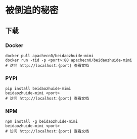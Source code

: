 # 被倒追的秘密

## 下载

### Docker

```
docker pull apachecn0/beidaozhuide-mimi
docker run -tid -p <port>:80 apachecn0/beidaozhuide-mimi
# 访问 http://localhost:{port} 查看文档
```

### PYPI

```
pip install beidaozhuide-mimi
beidaozhuide-mimi <port>
# 访问 http://localhost:{port} 查看文档
```

### NPM

```
npm install -g beidaozhuide-mimi
beidaozhuide-mimi <port>
# 访问 http://localhost:{port} 查看文档
```